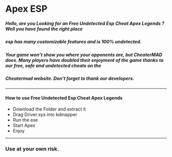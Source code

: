 # Apex ESP

##### Hello, are you Looking for an Free Undetected Esp Cheat Apex Legends ? Well you have found the right place

#####  esp has many customizable features and is 100% undetected.

##### Your game won’t show you where your opponents are, but CheaterMAD does. Many players have doubled their enjoyment of the game thanks to our free, safe and undetected cheats on the

##### Cheatermad website. Don’t forget to thank our developers.


***

#### How to use Free Undetected Esp Cheat Apex Legends 

- Download the Folder and extract it
- Drag Driver.sys into kdmapper
- Run the exe
- Start Apex
- Enjoy

***

### Use at your own risk.
